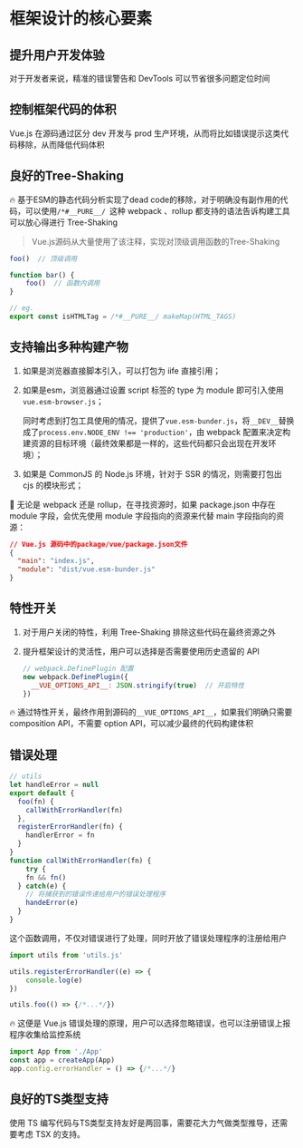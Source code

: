 # 框架设计的核心要素

## 提升用户开发体验

对于开发者来说，精准的错误警告和 DevTools 可以节省很多问题定位时间

## 控制框架代码的体积

Vue.js 在源码通过区分 dev 开发与 prod 生产环境，从而将比如错误提示这类代码移除，从而降低代码体积

## 良好的Tree-Shaking

🔥 基于ESM的静态代码分析实现了dead code的移除，对于明确没有副作用的代码，可以使用`/*#__PURE__/ `这种 webpack 、rollup 都支持的语法告诉构建工具可以放心得进行 Tree-Shaking

> Vue.js源码从大量使用了该注释，实现对顶级调用函数的Tree-Shaking

```js
foo()  // 顶级调用

function bar() {
	foo()  // 函数内调用
}

// eg.
export const isHTMLTag = /*#__PURE__/ makeMap(HTML_TAGS)
```

## 支持输出多种构建产物

1. 如果是浏览器直接脚本引入，可以打包为 iife 直接引用；

2. 如果是esm，浏览器通过设置 script 标签的 type 为 module 即可引入使用`vue.esm-browser.js`；

   同时考虑到打包工具使用的情况，提供了`vue.esm-bunder.js`，将`__DEV__`替换成了`process.env.NODE_ENV !== 'production'`，由 webpack 配置来决定构建资源的目标环境（最终效果都是一样的，这些代码都只会出现在开发环境）；

3. 如果是 CommonJS 的 Node.js 环境，针对于 SSR 的情况，则需要打包出 cjs 的模块形式；

📌 无论是 webpack 还是 rollup，在寻找资源时，如果 package.json 中存在 module 字段，会优先使用 module 字段指向的资源来代替 main 字段指向的资源：

```json
// Vue.js 源码中的package/vue/package.json文件
{
  "main": "index.js",
  "module": "dist/vue.esm-bunder.js"
}
```

## 特性开关

1. 对于用户关闭的特性，利用 Tree-Shaking 排除这些代码在最终资源之外

2. 提升框架设计的灵活性，用户可以选择是否需要使用历史遗留的 API

   ```js
   // webpack.DefinePlugin 配置
   new webpack.DefinePlugin({
     __VUE_OPTIONS_API__: JSON.stringify(true)  // 开启特性
   })
   ```

🔥 通过特性开关，最终作用到源码的`__VUE_OPTIONS_API__`，如果我们明确只需要composition API，不需要 option API，可以减少最终的代码构建体积

## 错误处理

```js
// utils
let handleError = null
export default {
  foo(fn) {
    callWithErrorHandler(fn)
  },
  registerErrorHandler(fn) {
    handlerError = fn
  }
}
function callWithErrorHandler(fn) {
	try {
    fn && fn()
  } catch(e) {
    // 将捕获到的错误传递给用户的错误处理程序
    handeError(e)
  }
}
```

这个函数调用，不仅对错误进行了处理，同时开放了错误处理程序的注册给用户

```js
import utils from 'utils.js'

utils.registerErrorHandler((e) => {
	console.log(e)
})

utils.foo(() => {/*...*/})
```

🔥 这便是 Vue.js 错误处理的原理，用户可以选择忽略错误，也可以注册错误上报程序收集给监控系统

```js
import App from './App'
const app = createApp(App)
app.config.errorHandler = () => {/*...*/}
```

## 良好的TS类型支持

使用 TS 编写代码与TS类型支持友好是两回事，需要花大力气做类型推导，还需要考虑 TSX 的支持。
